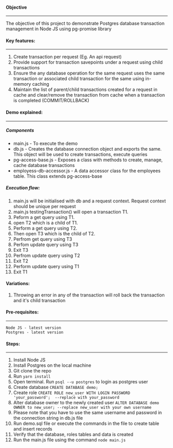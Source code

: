 
#### Objective
---
The objective of this project to demonstrate Postgres database transaction management in Node JS using pg-promise library

#### Key features:
---
1. Create transaction per request (Eg. An api request) 
2. Provide support for transaction savepoints under a request using child transactions
3. Ensure the any database operation for the same request uses the same transaction or associated child transaction for the same using in-memory caching
4. Maintain the list of parent/child transactions created for a request in cache and clear/remove the transaction from cache when a transaction is completed (COMMIT/ROLLBACK)

#### Demo explained:
---
##### Components
* main.js - To execute the demo
* db.js - Creates the database connection object and exports the same. This object will be used to create transactions, execute queries
* pg-access-base.js - Exposes a class with methods to create, manage, cache database transactions
* employess-db-accessor.js - A data accessor class for the employees table. This class extends pg-access-base

##### Execution flow:
1. main.js will be initialised with db and a request context. Request context should be unique per request
2. main.js testingTransaction() will open a transaction T1. 
3. Peform a get query using T1. 
4. open T2 which is a child of T1. 
5. Perform a get query using T2. 
6. Then open T3 which is the child of T2.
7. Perfrom get query using T3
8. Perfom update query using T3
8. Exit T3
10. Perfrom update query using T2
11. Exit T2
12. Perform update query using T1
13. Exit T1

#### Variations:
1. Throwing an error in any of the transaction will roll back the transaction and it's child transaction


#### Pre-requisites:
---
    Node JS - latest version 
    Postgres - latest version

#### Steps:
---
1. Install Node JS
2. Install Postgres on the local machine
3. Git clone the repo
4. Run ```yarn install```
5. Open terminal. Run ```psql --u postgres``` to login as postgres user
6. Create database ```CREATE DATABASE demo;```
7. Create role ```CREATE ROLE new_user WITH LOGIN PASSWORD 'your_password';  --replace with your_password```
8. Alter database owner to the newly created user ```ALTER DATABASE demo OWNER to new_user; --replace new_user with your own username```
9. Please note that you have to use the same username and password in the connection string in db.js file
10. Run demo.sql file or execute the commands in the file to create table and insert records
11. Verify that the database, roles tables and data is created
12. Run the main.js file using the command ```node main.js```



